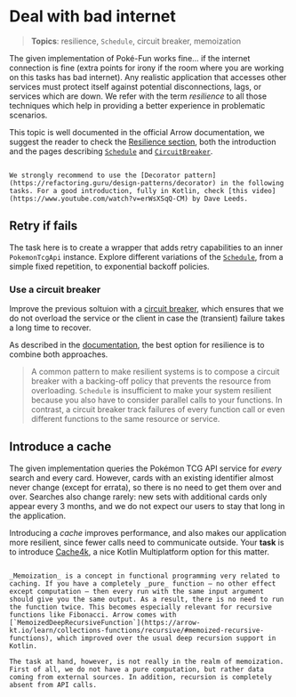 # Deal with bad internet

> **Topics**: resilience, `Schedule`, circuit breaker, memoization

The given implementation of Poké-Fun works fine... if the internet connection is fine (extra points for irony if the room where you are working on this tasks has bad internet). Any realistic application that accesses other services must protect itself against potential disconnections, lags, or services which are down. We refer with the term _resilience_ to all those techniques which help in providing a better experience in problematic scenarios.

This topic is well documented in the official Arrow documentation, we suggest the reader to check the [Resilience section](https://arrow-kt.io/learn/resilience/intro/), both the introduction and the pages describing [`Schedule`](https://arrow-kt.io/learn/resilience/retry-and-repeat/) and [`CircuitBreaker`](https://arrow-kt.io/learn/resilience/circuitbreaker/).

```admonish tip title="Decorator"

We strongly recommend to use the [Decorator pattern](https://refactoring.guru/design-patterns/decorator) in the following tasks. For a good introduction, fully in Kotlin, check [this video](https://www.youtube.com/watch?v=erWsXSqQ-CM) by Dave Leeds.

```

## Retry if fails

The task here is to create a wrapper that adds retry capabilities to an inner `PokemonTcgApi` instance. Explore different variations of the [`Schedule`](https://arrow-kt.io/learn/resilience/retry-and-repeat/#constructing-a-policy), from a simple fixed repetition, to exponential backoff policies.

### Use a circuit breaker

Improve the previous soltuion with a [circuit breaker](https://arrow-kt.io/learn/resilience/circuitbreaker/), which ensures that we do not overload the service or the client in case the (transient) failure takes a long time to recover.

As described in the [documentation](https://arrow-kt.io/learn/resilience/circuitbreaker/), the best option for resilience is to combine both approaches.

> A common pattern to make resilient systems is to compose a circuit breaker with a backing-off policy that prevents the resource from overloading. `Schedule` is insufficient to make your system resilient because you also have to consider parallel calls to your functions. In contrast, a circuit breaker track failures of every function call or even different functions to the same resource or service.

## Introduce a cache

The given implementation queries the Pokémon TCG API service for _every_ search and every card. However, cards with an existing identifier almost never change (except for errata), so there is no need to get them over and over. Searches also change rarely: new sets with additional cards only appear every 3 months, and we do not expect our users to stay that long in the application.

Introducing a _cache_ improves performance, and also makes our application more resilient, since fewer calls need to communicate outside. Your **task** is to introduce [Cache4k](https://reactivecircus.github.io/cache4k/), a nice Kotlin Multiplatform option for this matter.

```admonish info title="Caching and memoization"

_Memoization_ is a concept in functional programming very related to caching. If you have a completely _pure_ function — no other effect except computation — then every run with the same input argument should give you the same output. As a result, there is no need to run the function twice. This becomes especially relevant for recursive functions like Fibonacci. Arrow comes with [`MemoizedDeepRecursiveFunction`](https://arrow-kt.io/learn/collections-functions/recursive/#memoized-recursive-functions), which improved over the usual deep recursion support in Kotlin.

The task at hand, however, is not really in the realm of memoization. First of all, we do not have a pure computation, but rather data coming from external sources. In addition, recursion is completely absent from API calls.

```